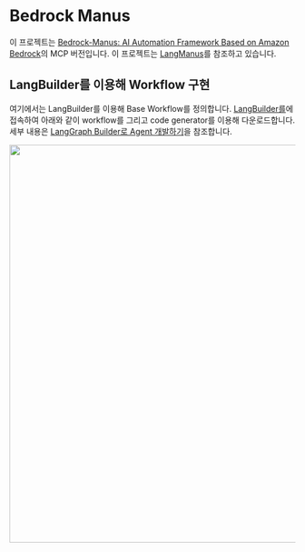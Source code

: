 # Bedrock Manus

이 프로젝트는 [Bedrock-Manus: AI Automation Framework Based on Amazon Bedrock](https://github.com/aws-samples/aws-ai-ml-workshop-kr/tree/master/genai/aws-gen-ai-kr/20_applications/08_bedrock_manus)의 MCP 버전입니다. 이 프로젝트는 [LangManus](https://github.com/Darwin-lfl/langmanus)를 참조하고 있습니다.

## LangBuilder를 이용해 Workflow 구현

여기에서는 LangBuilder를 이용해 Base Workflow를 정의합니다. [LangBuilder를](https://build.langchain.com/)에 접속하여 아래와 같이 workflow를 그리고 code generator를 이용해 다운로드합니다. 세부 내용은 [LangGraph Builder로 Agent 개발하기](https://github.com/kyopark2014/langgraph-builder)을 참조합니다.


<img src="https://github.com/user-attachments/assets/59c2f2c8-e88d-4f2d-a4f7-4431af72eef2" width="700">
